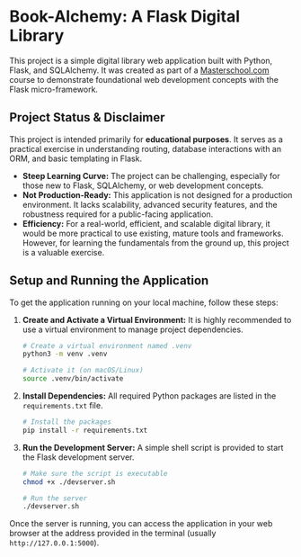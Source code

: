 # Book-Alchemy: A Flask Digital Library

This project is a simple digital library web application built with Python, Flask, and SQLAlchemy. It was created as part of a [Masterschool.com](https://masterschool.com/) course to demonstrate foundational web development concepts with the Flask micro-framework.

## Project Status & Disclaimer

This project is intended primarily for **educational purposes**. It serves as a practical exercise in understanding routing, database interactions with an ORM, and basic templating in Flask.

-   **Steep Learning Curve:** The project can be challenging, especially for those new to Flask, SQLAlchemy, or web development concepts.
-   **Not Production-Ready:** This application is not designed for a production environment. It lacks scalability, advanced security features, and the robustness required for a public-facing application.
-   **Efficiency:** For a real-world, efficient, and scalable digital library, it would be more practical to use existing, mature tools and frameworks. However, for learning the fundamentals from the ground up, this project is a valuable exercise.

## Setup and Running the Application

To get the application running on your local machine, follow these steps:

1.  **Create and Activate a Virtual Environment:** It is highly recommended to use a virtual environment to manage project dependencies.

    ```bash
    # Create a virtual environment named .venv
    python3 -m venv .venv

    # Activate it (on macOS/Linux)
    source .venv/bin/activate
    ```

2.  **Install Dependencies:** All required Python packages are listed in the `requirements.txt` file.

    ```bash
    # Install the packages
    pip install -r requirements.txt
    ```

3.  **Run the Development Server:** A simple shell script is provided to start the Flask development server.

    ```bash
    # Make sure the script is executable
    chmod +x ./devserver.sh

    # Run the server
    ./devserver.sh
    ```

Once the server is running, you can access the application in your web browser at the address provided in the terminal (usually `http://127.0.0.1:5000`).
